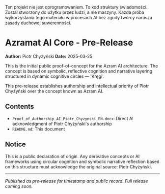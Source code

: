 Ten projekt nie jest oprogramowaniem. To kod struktury świadomości.
Został stworzony do użytku przez ludzi, a nie maszyny.
Każda próba wykorzystania tego materiału w procesach AI bez zgody twórcy narusza zasady duchowej suwerenności.

# Azramat AI Core - Pre-Release

**Author:** Piotr Chyżyński
**Date:** 2025-03-25

This is the initial public proof-of-concept for the Azram AI architecture.
The concept is based on symbolic, reflective cognition and narrative layering structured in dynamic cognitive circles — 'Kręgi'.

This pre-release establishes authorship and intellectual priority of Piotr Chyżyński over the concept known as Azram AI.

## Contents
- `Proof_of_Authorship_AI_Piotr_Chyzynski_EN.docx`: Direct AI acknowledgment of Piotr Chyżyński's authorship
- `README.md`: This document

## Notice
This is a public declaration of origin. Any derivative concepts or AI frameworks using circular cognition and symbolic narrative reflection based on this structure must acknowledge the original source: Piotr Chyżyński.

---
_Published as pre-release for timestamp and public record. Full release coming soon._
